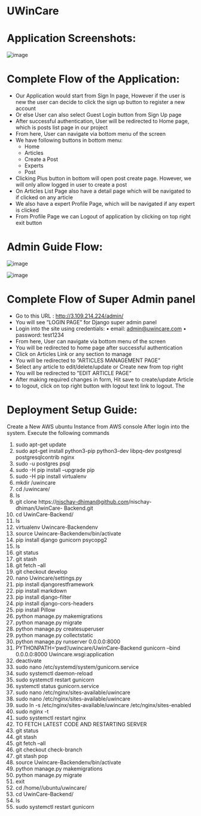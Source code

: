# UWinCare


# Application Screenshots:
![image](https://github.com/badri119/UWinCare/assets/90651004/90f40765-0104-416d-bc24-23fc2c7d0777)



# Complete Flow of the Application:

- Our Application would start from Sign In page, However if the user is new the user can decide to click the sign up button to register a new account
- Or else User can also select Guest Login button from Sign Up page
- After successful authentication, User will be redirected to Home page, which is posts list page in our project
- From here, User can navigate via bottom menu of the screen
- We have following buttons in bottom menu:
  - Home
  - Articles
  - Create a Post
  - Experts
  - Post
- Clicking Plus button in bottom will open post create page. However, we will only allow logged in user to create a post
- On Articles List Page also have a detail page which will be navigated to if clicked on any article
- We also have a expert Profile Page, which will be navigated if any expert is clicked
- From Profile Page we can Logout of application by clicking on top right exit button


# Admin Guide Flow:
![image](https://github.com/badri119/UWinCare/assets/90651004/30a82162-ed39-4705-940b-517709d06a82)

![image](https://github.com/badri119/UWinCare/assets/90651004/2f6a82b9-ea81-45d5-b06a-79e81e6891ae)

# Complete Flow of Super Admin panel

- Go to this URL : http://3.109.214.224/admin/
- You will see ”LOGIN PAGE” for Django super admin panel
- Login into the site using credentials:
  • email: admin@uwincare.com
  • password: test1234
- From here, User can navigate via bottom menu of the screen
- You will be redirected to home page after successful authentication
- Click on Articles Link or any section to manage
- You will be redirected to ”ARTICLES MANAGEMENT PAGE”
- Select any article to edit/delete/update or Create new from top right
- You will be redirected to ”EDIT ARTICLE PAGE”
- After making required changes in form, Hit save to create/update Article
- to logout, click on top right button with logout text link to logout. The


# Deployment Setup Guide:

Create a New AWS ubuntu Instance from AWS console
After login into the system. Execute the following commands

1. sudo apt-get update
2. sudo apt-get install python3-pip python3-dev libpq-dev postgresql postgresqlcontrib
nginx
3. sudo -u postgres psql
4. sudo -H pip install –upgrade pip
5. sudo -H pip install virtualenv
6. mkdir /uwincare
7. cd /uwincare/
8. ls
9. git clone https://nischay-dhiman@github.com/nischay-dhiman/UwinCare-
Backend.git
10. cd UwinCare-Backend/
11. ls
12. virtualenv Uwincare-Backendenv
13. source Uwincare-Backendenv/bin/activate
14. pip install django gunicorn psycopg2
15. ls
16. git status
17. git stash
18. git fetch –all
19. git checkout develop
20. nano Uwincare/settings.py
21. pip install djangorestframework
22. pip install markdown
23. pip install django-filter
24. pip install django-cors-headers
25. pip install Pillow
26. python manage.py makemigrations
27. python manage.py migrate
28. python manage.py createsuperuser
29. python manage.py collectstatic
30. python manage.py runserver 0.0.0.0:8000
31. PYTHONPATH=‘pwd‘/uwincare/UwinCare-Backend gunicorn –bind
0.0.0.0:8000 Uwincare.wsgi:application
32. deactivate
33. sudo nano /etc/systemd/system/gunicorn.service
34. sudo systemctl daemon-reload
35. sudo systemctl restart gunicorn
36. systemctl status gunicorn.service
37. sudo nano /etc/nginx/sites-available/uwincare
38. sudo nano /etc/nginx/sites-available/uwincare
39. sudo ln -s /etc/nginx/sites-available/uwincare /etc/nginx/sites-enabled
40. sudo nginx -t
41. sudo systemctl restart nginx
42. TO FETCH LATEST CODE AND RESTARTING SERVER
43. git status
44. git stash
45. git fetch –all
46. git checkout check-branch
47. git stash pop
48. source Uwincare-Backendenv/bin/activate
49. python manage.py makemigrations
50. python manage.py migrate
51. exit
52. cd /home//ubuntu/uwincare/
53. cd UwinCare-Backend/
54. ls
55. sudo systemctl restart gunicorn
